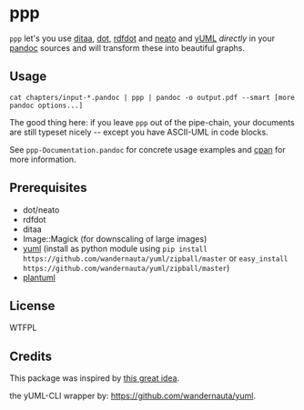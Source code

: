 # ppp

`ppp` let's you use [ditaa](http://ditaa.sourceforge.net/), [dot](http://www.graphviz.org/pdf/dotguide.pdf), [rdfdot](https://metacpan.org/release/RDF-Trine-Exporter-GraphViz) and [neato](http://www.graphviz.org/pdf/neatoguide.pdf) and [yUML](http://yuml.me) *directly* in your [pandoc](http://johnmacfarlane.net/pandoc/) sources and will transform these into beautiful graphs.

## Usage

    cat chapters/input-*.pandoc | ppp | pandoc -o output.pdf --smart [more pandoc options...]

The good thing here: if you leave `ppp` out of the pipe-chain, your documents are still typeset nicely -- except you have ASCII-UML in code blocks.

See `ppp-Documentation.pandoc` for concrete usage examples and [cpan](https://metacpan.org/pod/App::pandoc::preprocess) for more information.

## Prerequisites

* dot/neato
* rdfdot
* ditaa
* Image::Magick (for downscaling of large images)
* [yuml](https://github.com/wandernauta/yuml) (install as python module using `pip install https://github.com/wandernauta/yuml/zipball/master` or `easy_install https://github.com/wandernauta/yuml/zipball/master`)
* [plantuml](http://plantuml.sourceforge.net/)

## License
WTFPL

## Credits
This package was inspired by [this great idea](https://github.com/nichtich/ditaa-markdown).

the yUML-CLI wrapper by: <https://github.com/wandernauta/yuml>.

